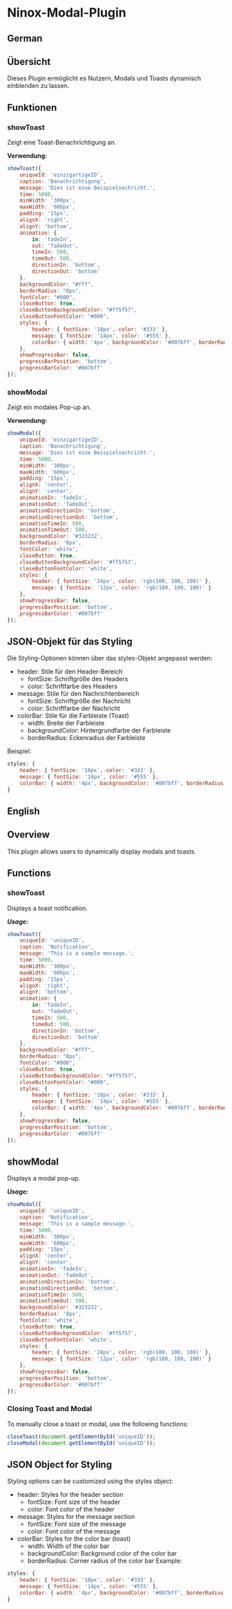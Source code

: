 # Ninox-Modal-Plugin

## German

## Übersicht
Dieses Plugin ermöglicht es Nutzern, Modals und Toasts dynamisch einblenden zu lassen.

## Funktionen

### showToast
Zeigt eine Toast-Benachrichtigung an.

**Verwendung:**

```javascript
showToast({
    uniqueId: 'einzigartigeID',
    caption: 'Benachrichtigung',
    message: 'Dies ist eine Beispielnachricht.',
    time: 5000,
    minWidth: '300px',
    maxWidth: '600px',
    padding: '15px',
    alignX: 'right',
    alignY: 'bottom',
    animation: {
        in: 'fadeIn',
        out: 'fadeOut',
        timeIn: 500,
        timeOut: 500,
        directionIn: 'bottom',
        directionOut: 'bottom'
    },
    backgroundColor: "#fff",
    borderRadius: "8px",
    fontColor: "#000",
    closeButton: true,
    closeButtonBackgroundColor: "#ff5f57",
    closeButtonFontColor: "#000",
    styles: {
        header: { fontSize: '18px', color: '#333' },
        message: { fontSize: '14px', color: '#555' },
        colorBar: { width: '4px', backgroundColor: '#007bff', borderRadius: '8px' }
    },
    showProgressBar: false,
    progressBarPosition: 'bottom',
    progressBarColor: '#007bff'
});
```

### showModal
Zeigt ein modales Pop-up an.

**Verwendung:**

```javascript
showModal({
    uniqueId: 'einzigartigeID',
    caption: 'Benachrichtigung',
    message: 'Dies ist eine Beispielnachricht.',
    time: 5000,
    minWidth: '300px',
    maxWidth: '600px',
    padding: '15px',
    alignX: 'center',
    alignY: 'center',
    animationIn: 'fadeIn',
    animationOut: 'fadeOut',
    animationDirectionIn: 'bottom',
    animationDirectionOut: 'bottom',
    animationTimeIn: 500,
    animationTimeOut: 500,
    backgroundColor: '#323232',
    borderRadius: '8px',
    fontColor: 'white',
    closeButton: true,
    closeButtonBackgroundColor: '#ff5f57',
    closeButtonFontColor: 'white',
    styles: {
        header: { fontSize: '24px', color: 'rgb(100, 100, 100)' },
        message: { fontSize: '12px', color: 'rgb(100, 100, 100)' }
    },
    showProgressBar: false,
    progressBarPosition: 'bottom',
    progressBarColor: '#007bff'
});
```

## JSON-Objekt für das Styling
Die Styling-Optionen können über das styles-Objekt angepasst werden:

- header: Stile für den Header-Bereich
  - fontSize: Schriftgröße des Headers
  - color: Schriftfarbe des Headers
- message: Stile für den Nachrichtenbereich
  - fontSize: Schriftgröße der Nachricht
  - color: Schriftfarbe der Nachricht
- colorBar: Stile für die Farbleiste (Toast)
  - width: Breite der Farbleiste
  - backgroundColor: Hintergrundfarbe der Farbleiste
  - borderRadius: Eckenradius der Farbleiste

Beispiel:

```javascript
styles: {
    header: { fontSize: '18px', color: '#333' },
    message: { fontSize: '14px', color: '#555' },
    colorBar: { width: '4px', backgroundColor: '#007bff', borderRadius: '8px' }
}
````

## English

## Overview
This plugin allows users to dynamically display modals and toasts.

## Functions
### showToast
Displays a toast notification.

***Usage:***

```javascript
showToast({
    uniqueId: 'uniqueID',
    caption: 'Notification',
    message: 'This is a sample message.',
    time: 5000,
    minWidth: '300px',
    maxWidth: '600px',
    padding: '15px',
    alignX: 'right',
    alignY: 'bottom',
    animation: {
        in: 'fadeIn',
        out: 'fadeOut',
        timeIn: 500,
        timeOut: 500,
        directionIn: 'bottom',
        directionOut: 'bottom'
    },
    backgroundColor: "#fff",
    borderRadius: "8px",
    fontColor: "#000",
    closeButton: true,
    closeButtonBackgroundColor: "#ff5f57",
    closeButtonFontColor: "#000",
    styles: {
        header: { fontSize: '18px', color: '#333' },
        message: { fontSize: '14px', color: '#555' },
        colorBar: { width: '4px', backgroundColor: '#007bff', borderRadius: '8px' }
    },
    showProgressBar: false,
    progressBarPosition: 'bottom',
    progressBarColor: '#007bff'
});
```

## showModal
Displays a modal pop-up.

***Usage:***

```javascript
showModal({
    uniqueId: 'uniqueID',
    caption: 'Notification',
    message: 'This is a sample message.',
    time: 5000,
    minWidth: '300px',
    maxWidth: '600px',
    padding: '15px',
    alignX: 'center',
    alignY: 'center',
    animationIn: 'fadeIn',
    animationOut: 'fadeOut',
    animationDirectionIn: 'bottom',
    animationDirectionOut: 'bottom',
    animationTimeIn: 500,
    animationTimeOut: 500,
    backgroundColor: '#323232',
    borderRadius: '8px',
    fontColor: 'white',
    closeButton: true,
    closeButtonBackgroundColor: '#ff5f57',
    closeButtonFontColor: 'white',
    styles: {
        header: { fontSize: '24px', color: 'rgb(100, 100, 100)' },
        message: { fontSize: '12px', color: 'rgb(100, 100, 100)' }
    },
    showProgressBar: false,
    progressBarPosition: 'bottom',
    progressBarColor: '#007bff'
});
```

### Closing Toast and Modal
To manually close a toast or modal, use the following functions:

```javascript
closeToast(document.getElementById('uniqueID'));
closeModal(document.getElementById('uniqueID'));
```

## JSON Object for Styling
Styling options can be customized using the styles object:

- header: Styles for the header section
  - fontSize: Font size of the header
  - color: Font color of the header
- message: Styles for the message section
  - fontSize: Font size of the message
  - color: Font color of the message
- colorBar: Styles for the color bar (toast)
  - width: Width of the color bar
  - backgroundColor: Background color of the color bar
  - borderRadius: Corner radius of the color bar
Example:

```javascript
styles: {
    header: { fontSize: '18px', color: '#333' },
    message: { fontSize: '14px', color: '#555' },
    colorBar: { width: '4px', backgroundColor: '#007bff', borderRadius: '8px' }
}
```
